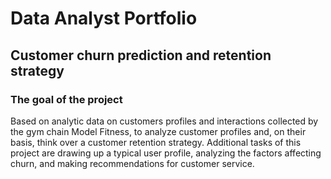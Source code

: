 # Data Analyst Portfolio

## Customer churn prediction and retention strategy

### The goal of the project

Based on analytic data on customers profiles and interactions collected by the gym chain Model Fitness, to analyze customer profiles and, on their basis, think over a customer retention strategy. Additional tasks of this project are drawing up a typical user profile, analyzing the factors affecting churn, and making recommendations for customer service.

